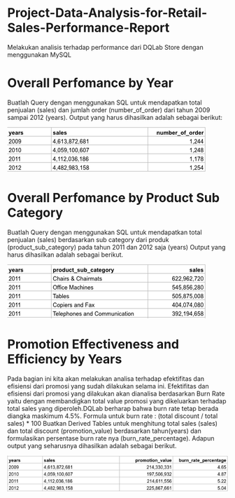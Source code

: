 # Project-Data-Analysis-for-Retail-Sales-Performance-Report
Melakukan analisis terhadap performance dari DQLab Store dengan menggunakan MySQL

# Overall Perfomance by Year
Buatlah Query dengan menggunakan SQL untuk mendapatkan total penjualan (sales) dan jumlah order (number_of_order) dari tahun 2009 sampai 2012 (years). 
Output yang harus dihasilkan adalah sebagai berikut:

![alt text](https://raw.githubusercontent.com/ockysaputraa/Project-Data-Analysis-for-Retail-Sales-Performance-Report/main/Overall%20Performance%20by%20Year.png)

# Overall Perfomance by Product Sub Category
Buatlah Query dengan menggunakan SQL untuk mendapatkan total penjualan (sales) berdasarkan sub category dari produk (product_sub_category) pada tahun 2011 dan 2012 saja (years) 
Output yang harus dihasilkan adalah sebagai berikut.

![alt text](https://raw.githubusercontent.com/ockysaputraa/Project-Data-Analysis-for-Retail-Sales-Performance-Report/main/Overall%20Performance%20by%20Product%20Sub%20Category.png)

# Promotion Effectiveness and Efficiency by Years
Pada bagian ini kita akan melakukan analisa terhadap efektifitas dan efisiensi dari promosi yang sudah dilakukan selama ini.  Efektifitas dan efisiensi dari promosi yang dilakukan akan dianalisa berdasarkan Burn Rate yaitu dengan membandigkan total value promosi yang dikeluarkan terhadap total sales yang diperoleh.DQLab berharap bahwa burn rate tetap berada diangka maskimum 4.5%. 
    Formula untuk burn rate : (total discount / total sales) * 100
Buatkan Derived Tables untuk menghitung total sales (sales) dan total discount (promotion_value) berdasarkan tahun(years) dan formulasikan persentase burn rate nya (burn_rate_percentage). Adapun output yang seharusnya dihasilkan adalah sebagai berikut.

![alt text](https://raw.githubusercontent.com/ockysaputraa/Project-Data-Analysis-for-Retail-Sales-Performance-Report/main/Promotion%20Effectiveness%20and%20Efficiency%20by%20Years.png)
